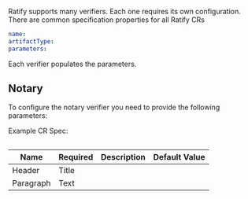 Ratify supports many verifiers.  Each one requires its own configuration.  There are common specification properties for all Ratify CRs

```yml
name:
artifactType:
parameters:
```

Each verifier populates the parameters.

## Notary
To configure the notary verifier you need to provide the following parameters:

Example CR Spec:
```yml

```

| Name        | Required | Description | Default Value |
| ----------- | -------- | ----------- | ------------- | 
| Header      | Title    |             |               |
| Paragraph   | Text     |             |               |
